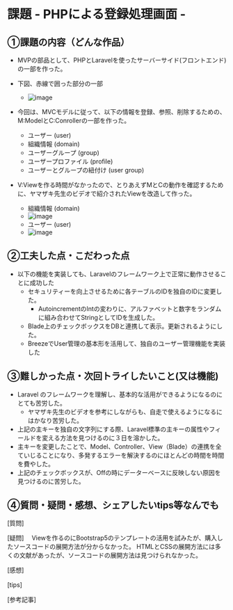 # 課題 - PHPによる登録処理画面 -　

## ①課題の内容（どんな作品）
- MVPの部品として、PHPとLaravelを使ったサーバーサイド(フロントエンド)の一部を作った。
- 下図、赤線で囲った部分の一部
    - ![image](https://github.com/seimei-san/wip_app_1/assets/53326909/d0e4913f-4761-40db-8bfd-fe20f8835eee)

- 今回は、MVCモデルに従って、以下の情報を登録、参照、削除するための、M:ModelとC:Conrollerの一部を作った。
    - ユーザー (user)
    - 組織情報 (domain)
    - ユーザーグループ (group)
    - ユーザープロファイル (profile)
    - ユーザーとグループの紐付け (user group)
- V:Viewを作る時間がなかったので、とりあえずMとCの動作を確認するために、ヤマザキ先生のビデオで紹介されたViewを改造して作った。
    - 組織情報 (domain)
    - ![image](https://github.com/seimei-san/wip_app_1/assets/53326909/959466c5-e7b4-4b85-b576-290f349dea01)
    - ユーザー (user)
    - ![image](https://github.com/seimei-san/wip_app_1/assets/53326909/858ee963-7623-4d79-9b4c-056307e305e0)


## ②工夫した点・こだわった点
- 以下の機能を実装しても、Laravelのフレームワーク上で正常に動作させることに成功した
    - セキュリティーを向上させるために各テーブルのIDを独自のIDに変更した。
        - AutoincrementのIntの変わりに、アルファベットと数字をランダムに組み合わせてStringとしてIDを生成した。
    - Blade上のチェックボックスをDBと連携して表示。更新されるようにした。
    - BreezeでUser管理の基本形を活用して、独自のユーザー管理機能を実装した
      

## ③難しかった点・次回トライしたいこと(又は機能)
- Laravel のフレームワークを理解し、基本的な活用ができるようになるのにとても苦労した。
    - ヤマザキ先生のビデオを参考にしながらも、自走で使えるようになるにはかなり苦労した。
- 上記の主キーを独自の文字列にする際、Laravel標準の主キーの属性やフィールドを変える方法を見つけるのに３日を溶かした。
- 主キーを変更したことで、Model、Controller、View（Blade）の連携を全ていじることになり、多発するエラーを解決するのにほとんどの時間を時間を費やした。
- 上記のチェックボックスが、Offの時にデーターベースに反映しない原因を見つけるのに苦労した。
  


## ④質問・疑問・感想、シェアしたいtips等なんでも
[質問]

[疑問]　
Viewを作るのにBootstrap5のテンプレートの活用を試みたが、購入したソースコードの展開方法が分からなかった。
HTMLとCSSの展開方法には多くの文献があったが、ソースコードの展開方法は見つけられなかった。　


[感想]　
  

[tips]　
  

[参考記事]
